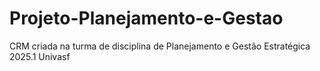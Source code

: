 # Projeto-Planejamento-e-Gestao
CRM criada na turma de disciplina de Planejamento e Gestão Estratégica 2025.1 Univasf 
